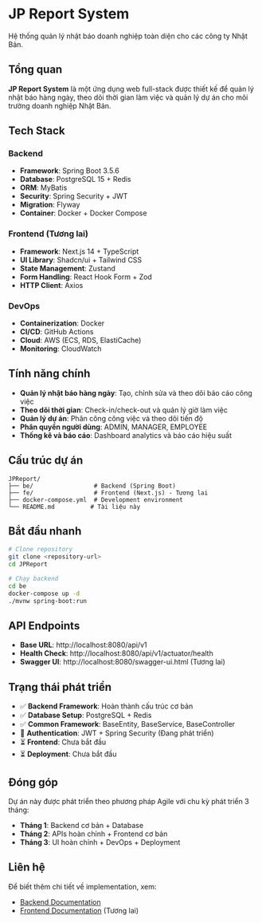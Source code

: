# JP Report System

Hệ thống quản lý nhật báo doanh nghiệp toàn diện cho các công ty Nhật Bản.

## Tổng quan

**JP Report System** là một ứng dụng web full-stack được thiết kế để quản lý nhật báo hàng ngày, theo dõi thời gian làm việc và quản lý dự án cho môi trường doanh nghiệp Nhật Bản.

## Tech Stack

### Backend

-   **Framework**: Spring Boot 3.5.6
-   **Database**: PostgreSQL 15 + Redis
-   **ORM**: MyBatis
-   **Security**: Spring Security + JWT
-   **Migration**: Flyway
-   **Container**: Docker + Docker Compose

### Frontend (Tương lai)

-   **Framework**: Next.js 14 + TypeScript
-   **UI Library**: Shadcn/ui + Tailwind CSS
-   **State Management**: Zustand
-   **Form Handling**: React Hook Form + Zod
-   **HTTP Client**: Axios

### DevOps

-   **Containerization**: Docker
-   **CI/CD**: GitHub Actions
-   **Cloud**: AWS (ECS, RDS, ElastiCache)
-   **Monitoring**: CloudWatch

## Tính năng chính

-   **Quản lý nhật báo hàng ngày**: Tạo, chỉnh sửa và theo dõi báo cáo công việc
-   **Theo dõi thời gian**: Check-in/check-out và quản lý giờ làm việc
-   **Quản lý dự án**: Phân công công việc và theo dõi tiến độ
-   **Phân quyền người dùng**: ADMIN, MANAGER, EMPLOYEE
-   **Thống kê và báo cáo**: Dashboard analytics và báo cáo hiệu suất

## Cấu trúc dự án

```
JPReport/
├── be/                 # Backend (Spring Boot)
├── fe/                 # Frontend (Next.js) - Tương lai
├── docker-compose.yml  # Development environment
└── README.md          # Tài liệu này
```

## Bắt đầu nhanh

```bash
# Clone repository
git clone <repository-url>
cd JPReport

# Chạy backend
cd be
docker-compose up -d
./mvnw spring-boot:run
```

## API Endpoints

-   **Base URL**: http://localhost:8080/api/v1
-   **Health Check**: http://localhost:8080/api/v1/actuator/health
-   **Swagger UI**: http://localhost:8080/swagger-ui.html (Tương lai)

## Trạng thái phát triển

-   ✅ **Backend Framework**: Hoàn thành cấu trúc cơ bản
-   ✅ **Database Setup**: PostgreSQL + Redis
-   ✅ **Common Framework**: BaseEntity, BaseService, BaseController
-   🚧 **Authentication**: JWT + Spring Security (Đang phát triển)
-   ⏳ **Frontend**: Chưa bắt đầu
-   ⏳ **Deployment**: Chưa bắt đầu

## Đóng góp

Dự án này được phát triển theo phương pháp Agile với chu kỳ phát triển 3 tháng:

-   **Tháng 1**: Backend cơ bản + Database
-   **Tháng 2**: APIs hoàn chỉnh + Frontend cơ bản
-   **Tháng 3**: UI hoàn chỉnh + DevOps + Deployment

## Liên hệ

Để biết thêm chi tiết về implementation, xem:

-   [Backend Documentation](./be/README.md)
-   [Frontend Documentation](./fe/README.md) (Tương lai)
